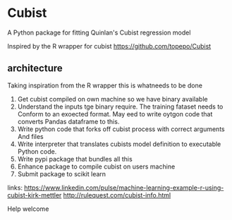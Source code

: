 # Cubist

A Python package for fitting Quinlan's Cubist regression model

Inspired by the R wrapper for cubist https://github.com/topepo/Cubist

## architecture
Taking inspiration from the R wrapper this is whatneeds to be done
1. Get cubist compiled on own machine so we have binary available
1. Understand the inputs tge binary require. The training fataset needs to
Conform to an exoected format. May eed to write oytgon code that converts
Pandas dataframe to this.
1. Write python code that forks off cubist process with correct arguments
And files
1. Write interpreter that translates cubists model definition to executable
Python code.
1. Write pypi package that bundles all this
1. Enhance package to compile cubist on users machine
1. Submit package to scikit learn 

links:
https://www.linkedin.com/pulse/machine-learning-example-r-using-cubist-kirk-mettler
http://rulequest.com/cubist-info.html

Help welcome
